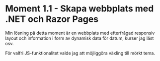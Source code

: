 # Moment 1.1 - Skapa webbplats med .NET och Razor Pages

Min lösning på detta moment är en webbplats med efterfrågad responsiv layout och information i form av dynamisk data för datum, 
kurser jag läst osv.

För valfri JS-funktionalitet valde jag att möjliggöra växling till mörkt tema.